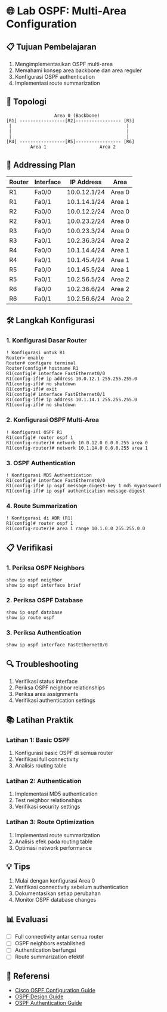 # 🌐 Lab OSPF: Multi-Area Configuration

## 📋 Tujuan Pembelajaran
1. Mengimplementasikan OSPF multi-area
2. Memahami konsep area backbone dan area reguler
3. Konfigurasi OSPF authentication
4. Implementasi route summarization

## 🔧 Topologi
```
                  Area 0 (Backbone)
[R1] -----------------[R2]----------------- [R3]
 |                                           |
 |                                           |
 |                                           |
[R4] -----------------[R5]----------------- [R6]
         Area 1                    Area 2
```

## 📝 Addressing Plan
| Router | Interface | IP Address     | Area    |
|--------|-----------|---------------|---------|
| R1     | Fa0/0    | 10.0.12.1/24  | Area 0  |
| R1     | Fa0/1    | 10.1.14.1/24  | Area 1  |
| R2     | Fa0/0    | 10.0.12.2/24  | Area 0  |
| R2     | Fa0/1    | 10.0.23.2/24  | Area 0  |
| R3     | Fa0/0    | 10.0.23.3/24  | Area 0  |
| R3     | Fa0/1    | 10.2.36.3/24  | Area 2  |
| R4     | Fa0/0    | 10.1.14.4/24  | Area 1  |
| R4     | Fa0/1    | 10.1.45.4/24  | Area 1  |
| R5     | Fa0/0    | 10.1.45.5/24  | Area 1  |
| R5     | Fa0/1    | 10.2.56.5/24  | Area 2  |
| R6     | Fa0/0    | 10.2.36.6/24  | Area 2  |
| R6     | Fa0/1    | 10.2.56.6/24  | Area 2  |

## 🛠 Langkah Konfigurasi

### 1. Konfigurasi Dasar Router
```cisco
! Konfigurasi untuk R1
Router> enable
Router# configure terminal
Router(config)# hostname R1
R1(config)# interface FastEthernet0/0
R1(config-if)# ip address 10.0.12.1 255.255.255.0
R1(config-if)# no shutdown
R1(config-if)# exit
R1(config)# interface FastEthernet0/1
R1(config-if)# ip address 10.1.14.1 255.255.255.0
R1(config-if)# no shutdown
```

### 2. Konfigurasi OSPF Multi-Area
```cisco
! Konfigurasi OSPF R1
R1(config)# router ospf 1
R1(config-router)# network 10.0.12.0 0.0.0.255 area 0
R1(config-router)# network 10.1.14.0 0.0.0.255 area 1
```

### 3. OSPF Authentication
```cisco
! Konfigurasi MD5 Authentication
R1(config)# interface FastEthernet0/0
R1(config-if)# ip ospf message-digest-key 1 md5 mypassword
R1(config-if)# ip ospf authentication message-digest
```

### 4. Route Summarization
```cisco
! Konfigurasi di ABR (R1)
R1(config)# router ospf 1
R1(config-router)# area 1 range 10.1.0.0 255.255.0.0
```

## 📋 Verifikasi

### 1. Periksa OSPF Neighbors
```cisco
show ip ospf neighbor
show ip ospf interface brief
```

### 2. Periksa OSPF Database
```cisco
show ip ospf database
show ip route ospf
```

### 3. Periksa Authentication
```cisco
show ip ospf interface FastEthernet0/0
```

## 🔍 Troubleshooting
1. Verifikasi status interface
2. Periksa OSPF neighbor relationships
3. Periksa area assignments
4. Verifikasi authentication settings

## 📚 Latihan Praktik

### Latihan 1: Basic OSPF
1. Konfigurasi basic OSPF di semua router
2. Verifikasi full connectivity
3. Analisis routing table

### Latihan 2: Authentication
1. Implementasi MD5 authentication
2. Test neighbor relationships
3. Verifikasi security settings

### Latihan 3: Route Optimization
1. Implementasi route summarization
2. Analisis efek pada routing table
3. Optimasi network performance

## 💡 Tips
1. Mulai dengan konfigurasi Area 0
2. Verifikasi connectivity sebelum authentication
3. Dokumentasikan setiap perubahan
4. Monitor OSPF database changes

## 📊 Evaluasi
- [ ] Full connectivity antar semua router
- [ ] OSPF neighbors established
- [ ] Authentication berfungsi
- [ ] Route summarization efektif

## 📖 Referensi
- [Cisco OSPF Configuration Guide](https://www.cisco.com/c/en/us/support/docs/ip/open-shortest-path-first-ospf/7039-1.html)
- [OSPF Design Guide](https://www.cisco.com/c/en/us/support/docs/ip/open-shortest-path-first-ospf/7039-1.html)
- [OSPF Authentication Guide](https://www.cisco.com/c/en/us/support/docs/ip/open-shortest-path-first-ospf/13697-25.html)